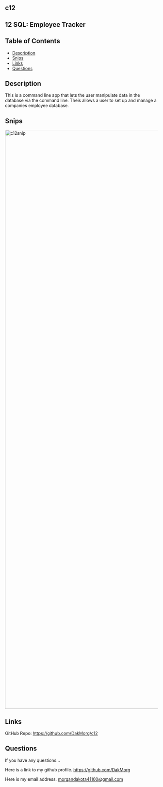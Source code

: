 ## c12
## 12 SQL: Employee Tracker

## Table of Contents

* [Description](#Description)
* [Snips](#Snips)
* [Links](#Links)
* [Questions](#Questions)

## Description

This is a command line app that lets the user manipulate data in the database via the command line.
Theis allows a user to set up and manage a companies employee database.

## Snips

<img width="1904" alt="c12snip" src="https://user-images.githubusercontent.com/108765820/211218911-b4bc9d6d-c6c9-4fb1-a13a-0be567011551.PNG">


## Links

GitHub Repo: https://github.com/DakMorg/c12

## Questions

If you have any questions...

Here is a link to my github profile.
https://github.com/DakMorg

Here is my email address. 
morgandakota41100@gmail.com
